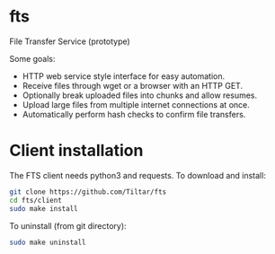 fts
===

File Transfer Service (prototype)

Some goals:
- HTTP web service style interface for easy automation.
- Receive files through wget or a browser with an HTTP GET.
- Optionally break uploaded files into chunks and allow resumes.
- Upload large files from multiple internet connections at once.
- Automatically perform hash checks to confirm file transfers.


Client installation
===================
The FTS client needs python3 and requests. To download and install:
```bash
git clone https://github.com/Tiltar/fts
cd fts/client
sudo make install
```

To uninstall (from git directory):
```bash
sudo make uninstall
```
